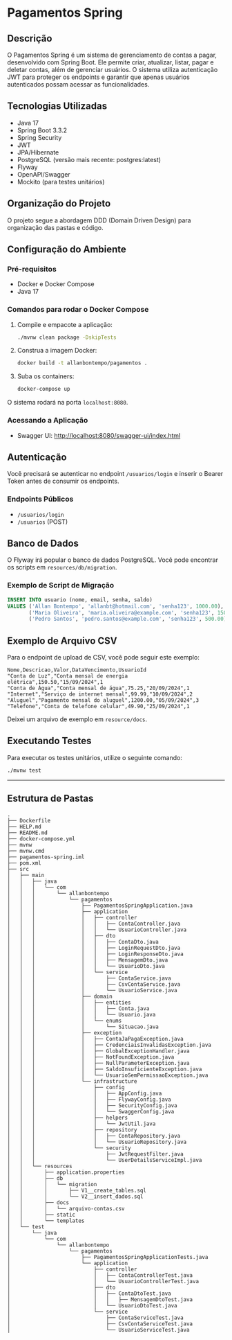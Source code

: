 # Pagamentos Spring

## Descrição

O Pagamentos Spring é um sistema de gerenciamento de contas a pagar, desenvolvido com Spring Boot. Ele permite criar,
atualizar, listar, pagar e deletar contas, além de gerenciar usuários. O sistema utiliza autenticação JWT para proteger
os endpoints e garantir que apenas usuários autenticados possam acessar as funcionalidades.

## Tecnologias Utilizadas

- Java 17
- Spring Boot 3.3.2
- Spring Security
- JWT
- JPA/Hibernate
- PostgreSQL (versão mais recente: postgres:latest)
- Flyway
- OpenAPI/Swagger
- Mockito (para testes unitários)

## Organização do Projeto

O projeto segue a abordagem DDD (Domain Driven Design) para organização das pastas e código.

## Configuração do Ambiente

### Pré-requisitos

- Docker e Docker Compose
- Java 17

### Comandos para rodar o Docker Compose

1. Compile e empacote a aplicação:
    ```bash
    ./mvnw clean package -DskipTests
    ```

2. Construa a imagem Docker:
    ```bash
    docker build -t allanbontempo/pagamentos .
    ```

3. Suba os containers:
    ```bash
    docker-compose up
    ```

O sistema rodará na porta `localhost:8080`.

### Acessando a Aplicação

- Swagger UI: [http://localhost:8080/swagger-ui/index.html](http://localhost:8080/swagger-ui/index.html)

## Autenticação

Você precisará se autenticar no endpoint `/usuarios/login` e inserir o Bearer Token antes de consumir os endpoints.

### Endpoints Públicos

- `/usuarios/login`
- `/usuarios` (POST)

## Banco de Dados

O Flyway irá popular o banco de dados PostgreSQL. Você pode encontrar os scripts em `resources/db/migration`.

### Exemplo de Script de Migração

```sql
INSERT INTO usuario (nome, email, senha, saldo)
VALUES ('Allan Bontempo', 'allanbt@hotmail.com', 'senha123', 1000.00),
       ('Maria Oliveira', 'maria.oliveira@example.com', 'senha123', 1500.00),
       ('Pedro Santos', 'pedro.santos@example.com', 'senha123', 500.00);
```

## Exemplo de Arquivo CSV

Para o endpoint de upload de CSV, você pode seguir este exemplo:

```
Nome,Descricao,Valor,DataVencimento,UsuarioId
"Conta de Luz","Conta mensal de energia elétrica",150.50,"15/09/2024",1
"Conta de Água","Conta mensal de água",75.25,"20/09/2024",1
"Internet","Serviço de internet mensal",99.99,"10/09/2024",2
"Aluguel","Pagamento mensal do aluguel",1200.00,"05/09/2024",3
"Telefone","Conta de telefone celular",49.90,"25/09/2024",1
```

Deixei um arquivo de exemplo em `resource/docs`.

## Executando Testes

Para executar os testes unitários, utilize o seguinte comando:

```bash
./mvnw test
```

---

## Estrutura de Pastas

```
.
├── Dockerfile
├── HELP.md
├── README.md
├── docker-compose.yml
├── mvnw
├── mvnw.cmd
├── pagamentos-spring.iml
├── pom.xml
├── src
│   ├── main
│   │   ├── java
│   │   │   └── com
│   │   │       └── allanbontempo
│   │   │           └── pagamentos
│   │   │               ├── PagamentosSpringApplication.java
│   │   │               ├── application
│   │   │               │   ├── controller
│   │   │               │   │   ├── ContaController.java
│   │   │               │   │   └── UsuarioController.java
│   │   │               │   ├── dto
│   │   │               │   │   ├── ContaDto.java
│   │   │               │   │   ├── LoginRequestDto.java
│   │   │               │   │   ├── LoginResponseDto.java
│   │   │               │   │   ├── MensagemDto.java
│   │   │               │   │   └── UsuarioDto.java
│   │   │               │   └── service
│   │   │               │       ├── ContaService.java
│   │   │               │       ├── CsvContaService.java
│   │   │               │       └── UsuarioService.java
│   │   │               ├── domain
│   │   │               │   ├── entities
│   │   │               │   │   ├── Conta.java
│   │   │               │   │   └── Usuario.java
│   │   │               │   └── enums
│   │   │               │       └── Situacao.java
│   │   │               ├── exception
│   │   │               │   ├── ContaJaPagaException.java
│   │   │               │   ├── CredenciaisInvalidasException.java
│   │   │               │   ├── GlobalExceptionHandler.java
│   │   │               │   ├── NotFoundException.java
│   │   │               │   ├── NullParameterException.java
│   │   │               │   ├── SaldoInsuficienteException.java
│   │   │               │   └── UsuarioSemPermissaoException.java
│   │   │               └── infrastructure
│   │   │                   ├── config
│   │   │                   │   ├── AppConfig.java
│   │   │                   │   ├── FlywayConfig.java
│   │   │                   │   ├── SecurityConfig.java
│   │   │                   │   └── SwaggerConfig.java
│   │   │                   ├── helpers
│   │   │                   │   └── JwtUtil.java
│   │   │                   ├── repository
│   │   │                   │   ├── ContaRepository.java
│   │   │                   │   └── UsuarioRepository.java
│   │   │                   └── security
│   │   │                       ├── JwtRequestFilter.java
│   │   │                       └── UserDetailsServiceImpl.java
│   │   └── resources
│   │       ├── application.properties
│   │       ├── db
│   │       │   └── migration
│   │       │       ├── V1__create_tables.sql
│   │       │       └── V2__insert_dados.sql
│   │       ├── docs
│   │       │   └── arquivo-contas.csv
│   │       ├── static
│   │       └── templates
│   └── test
│       └── java
│           └── com
│               └── allanbontempo
│                   └── pagamentos
│                       ├── PagamentosSpringApplicationTests.java
│                       └── application
│                           ├── controller
│                           │   ├── ContaControllerTest.java
│                           │   └── UsuarioControllerTest.java
│                           ├── dto
│                           │   ├── ContaDtoTest.java
│                           │   │   ├── MensagemDtoTest.java
│                           │   └── UsuarioDtoTest.java
│                           └── service
│                               ├── ContaServiceTest.java
│                               ├── CsvContaServiceTest.java
│                               └── UsuarioServiceTest.java


```
    



